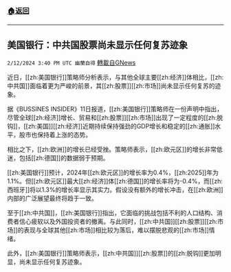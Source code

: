 ###  [:house:返回](README.md)
---


## 美国银行：中共国股票尚未显示任何复苏迹象
`2/12/2024 3:40 PM UTC 幽蘭自得` [轉載自GNews](https://gnews.org/articles/2300715)

         

近日，[[zh:美国银行]]策略师分析表示，与其他全球主要[[zh:经济]]体相比，[[zh:中共国]]面临着更为严峻的前景，其[[zh:股票]][[zh:市场]]尚未显示任何复苏的迹象。

据《BUSSINES INSIDER》11日报道，[[zh:美国银行]]策略师在一份声明中指出，尽管全球[[zh:经济]]增长、贸易和[[zh:股票]][[zh:市场]]出现了一定程度的[[zh:脱钩]]，[[zh:美国]][[zh:经济]]近期持续保持强劲的GDP增长和稳定的[[zh:通胀]]水平，股市也保持着上涨的态势。

相比之下，[[zh:欧洲]]的增长已经受挫。策略师表示，[[zh:欧元区]]的增长非常低迷，包括[[zh:德国]]的数据弱于预期。

[[zh:美国银行]]预计，2024年[[zh:欧元区]]的增长率为0.4%，[[zh:2025]]年为1.1%。但[[zh:欧元区]]最大[[zh:经济]]体[[zh:德国]]的增长率将为\-0.4%，而[[zh:西班牙]]将以1.3%的增长率显示其实力。假设没有额外的增长冲击，在[[zh:欧洲]]内部的广泛展望最终将趋于一致。

至于[[zh:中共国]]，[[zh:美国银行]]指出，它面临的挑战包括不利的人口结构、消费者信心疲软以及外国投资者的撤离。与此同时，[[zh:中共国]][[zh:股票]][[zh:市场]]的表现与全球其他[[zh:市场]]相比较为落后，难以摆脱悲观的[[zh:市场]]情绪。

此外，[[zh:美国银行]]策略师表示，[[zh:中共国]][[zh:股票]]的[[zh:脱钩]]更加明显，尚未显示任何复苏迹象。
